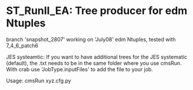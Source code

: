 # ST_RunII_EA: Tree producer for edm Ntuples

branch 'snapshot_2807' working on 'July08' edm Ntuples, tested with 7_4_6_patch6

JES systeamtic: If you want to have additional trees for the JES systematic (default), the .txt needs to be in the same folder where you use cmsRun. With crab use 'JobType.inputFiles' to add the file to your job.

Usage: cmsRun xyz.cfg.py

